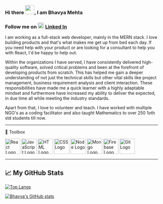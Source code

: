 ### Hi there <img src="https://raw.githubusercontent.com/MartinHeinz/MartinHeinz/master/wave.gif" width="30px">, I am Bhavya Mehta

### Follow me on <img src="https://cdn.worldvectorlogo.com/logos/linkedin-icon-2.svg" width="20px"> [Linked In](https://www.linkedin.com/in/bhavya-y-mehta/)

I am working as a full-stack web developer, mainly in the MERN stack. I love building products and that's what makes me get up from bed each day. If you need help with your product or are looking for a consultant to help you with React, I'd be happy to help out.

Within the organizations I have served, I have consistently delivered high-quality software, solved critical problems and been at the forefront of developing products from scratch. This has helped me gain a deeper understanding of not just the technical skills but other vital skills like project management, business requirement analysis and client interaction. These responsibilities have made me a quick learner with a highly adaptable mindset and furthermore have increased my ability to deliver the expected, in due time all while meeting the industry standards.

Apart from that, I love to volunteer and teach. I have worked with multiple NGO's as a coding facilitator and also taught Mathematics to over 250 1oth std students till now.

---

🧰 Toolbox

<img src="https://cdn.worldvectorlogo.com/logos/react-2.svg" alt="React Logo" width="50" height="50"/> <img src="https://cdn.worldvectorlogo.com/logos/logo-javascript.svg" alt="JavaScript Logo" width="50" height="50"/> <img src="https://cdn.worldvectorlogo.com/logos/html5.svg" alt="HTML Logo" width="50" height="50"/> <img src="https://cdn.worldvectorlogo.com/logos/css3.svg" alt="CSS Logo" width="50" height="50"/> <img src="https://cdn.worldvectorlogo.com/logos/nodejs-icon.svg" alt="Node Logo" width="50" height="50"/> <img src="https://cdn.worldvectorlogo.com/logos/mongodb-icon-1.svg" alt="Mongo Logo" width="50" height="50"/>
<img src="https://cdn.worldvectorlogo.com/logos/firebase-1.svg" alt="Firebase Logo" width="50" height="50"/> <img src="https://cdn.worldvectorlogo.com/logos/git-icon.svg" alt="Git Logo" width="50" height="50"/>

---

## &#x1f4c8; My GitHub Stats

[![Top Langs](https://github-readme-stats.vercel.app/api/top-langs/?username=bhavya2611&hide=java&theme=dark)](https://github.com/anuraghazra/github-readme-stats)

[![Bhavya's GitHub stats](https://github-readme-stats.vercel.app/api?username=bhavya2611&theme=dark)](https://github.com/anuraghazra/github-readme-stats)
